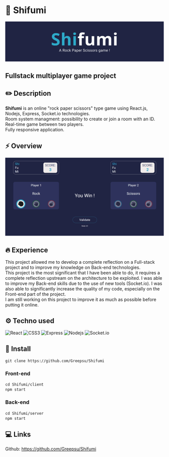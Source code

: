 # 🎲 Shifumi

![shifumi app header](client/src/Assets/Images/shifumi-header.png)

## Fullstack multiplayer game project

## ✏️ Description

**Shifumi** is an online "rock paper scissors" type game using React.js, Nodejs, Express, Socket.io technologies. <br/>
Room system managment: possibility to create or join a room with an ID. <br/>
Real-time game between two players. <br/>
Fully responsive application. <br/>

## ⚡️ Overview

![shifumi app overview](client/src/Assets/Images/shifumi-overview.png)

## 🔥 Experience

This project allowed me to develop a complete reflection on a Full-stack project and to improve my knowledge on Back-end technologies. <br/> This project is the most significant that I have been able to do, it requires a complete reflection upstream on the architecture to be exploited. I was able to improve my Back-end skills due to the use of new tools (Socket.io).
I was also able to significantly increase the quality of my code, especially on the Front-end part of the project. <br/>
I am still working on this project to improve it as much as possible before putting it online.

## ⚙️ Techno used

<img alt="React" src="https://img.shields.io/badge/-React-45b8d8?style=flat-square&logo=react&logoColor=white" /> <img alt="CSS3" src="https://img.shields.io/badge/-CSS3-1572B6?style=flat-square&logo=CSS3&logoColor=white" /> <img alt="Express" src="https://img.shields.io/badge/-Express-1f1f1f?style=flat-square&logo=Express&logoColor=f1f1f1" /> <img alt="Nodejs" src="https://img.shields.io/badge/-Nodejs-43853d?style=flat-square&logo=Node.js&logoColor=white" /> <img alt="Socket.io" src="https://img.shields.io/badge/-Socket.io-1f1f1f?style=flat-square&logo=Socket.io&logoColor=white" />

## 🔧 Install

```
git clone https://github.com/Greepsu/Shifumi
```

### Front-end

```
cd Shifumi/client
npm start
```

### Back-end

```
cd Shifumi/server
npm start
```

## 💻 Links

Github: https://github.com/Greepsu/Shifumi
